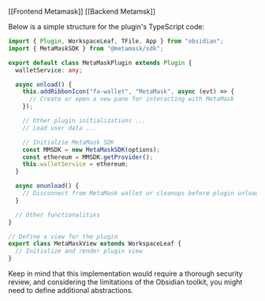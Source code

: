 

[[Frontend Metamask]]
[[Backend Metamsk]]

Below is a simple structure for the plugin's TypeScript code:

```typescript
import { Plugin, WorkspaceLeaf, TFile, App } from "obsidian";
import { MetaMaskSDK } from "@metamask/sdk";

export default class MetaMaskPlugin extends Plugin {
  walletService: any;

  async onload() {
    this.addRibbonIcon("fa-wallet", "MetaMask", async (evt) => {
      // Create or open a new pane for interacting with MetaMask
    });

    // Other plugin initializations ...
    // Load user data ...

    // Initialzie MetaMask SDK
    const MMSDK = new MetaMaskSDK(options);
    const ethereum = MMSDK.getProvider(); 
    this.walletService = ethereum;
  }

  async onunload() {
    // Disconnect from MetaMask wallet or cleanups before plugin unload
  }

  // Other functionalities
}

// Define a view for the plugin
export class MetaMaskView extends WorkspaceLeaf {
  // Initialize and render plugin view
}
```

Keep in mind that this implementation would require a thorough security review, and considering the limitations of the Obsidian toolkit, you might need to define additional abstractions.